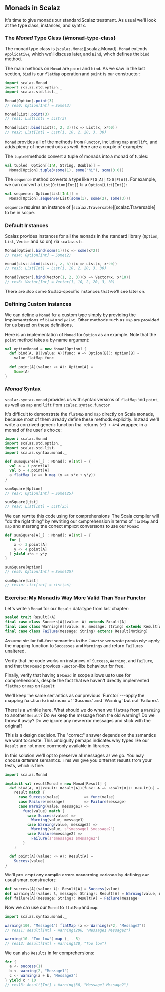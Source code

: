## Monads in Scalaz

It's time to give monads our standard Scalaz treatment. As usual we'll look at the type class, instances, and syntax.

### The *Monad* Type Class {#monad-type-class}

The monad type class is [`scalaz.Monad`][scalaz.Monad]. `Monad` extends `Applicative`, which we'll discuss later, and `Bind`, which defines the `bind` method.

The main methods on `Monad` are `point` and `bind`. As we saw in the last section, `bind` is our `flatMap` operation and `point` is our constructor:

~~~ scala
import scalaz.Monad
import scalaz.std.option._
import scalaz.std.list._

Monad[Option].point(3)
// res0: Option[Int] = Some(3)

Monad[List].point(3)
// res1: List[Int] = List(3)

Monad[List].bind(List(1, 2, 3))(x => List(x, x*10))
// res2: List[Int] = List(1, 10, 2, 20, 3, 30)
~~~

`Monad` provides all of the methods from `Functor`, including `map` and `lift`, and adds plenty of new methods as well. Here are a couple of examples:

The `tupleN` methods convert a tuple of monads into a monad of tuples:

~~~ scala
val tupled: Option[(Int, String, Double)] =
  Monad[Option].tuple3(some(1), some("hi"), some(3.0))
~~~

The `sequence` method converts a type like `F[G[A]]` to `G[F[A]]`. For example, we can convert a `List[Option[Int]]` to a `Option[List[Int]]`:

~~~ scala
val sequence: Option[List[Int]] =
  Monad[Option].sequence(List(some(1), some(2), some(3)))
~~~

`sequence` requires an instance of [`scalaz.Traversable`][scalaz.Traversable] to be in scope.

### Default Instances

Scalaz provides instances for all the monads in the standard library (`Option`, `List`, `Vector` and so on) via `scalaz.std`:

~~~ scala
Monad[Option].bind(some(1))(x => some(x*2))
// res4: Option[Int] = Some(2)

Monad[List].bind(List(1, 2, 3))(x => List(x, x*10))
// res5: List[Int] = List(1, 10, 2, 20, 3, 30)

Monad[Vector].bind(Vector(1, 2, 3))(x => Vector(x, x*10))
// res6: Vector[Int] = Vector(1, 10, 2, 20, 3, 30)
~~~

There are also some Scalaz-specific instances that we'll see later on.

### Defining Custom Instances

We can define a `Monad` for a custom type simply by providing the implementations of `bind` and `point`. Other methods such as `map` are provided for us based on these definitions.

Here is an implementation of `Monad` for `Option` as an example. Note that the `point` method takes a by-name argument:

~~~ scala
val optionMonad = new Monad[Option] {
  def bind[A, B](value: A)(func: A => Option[B]): Option[B] =
    value flatMap func

  def point[A](value: => A): Option[A] =
    Some(A)
}
~~~

### *Monad* Syntax

`scalaz.syntax.monad` provides us with syntax versions of `flatMap` and `point`, as well as `map` and `lift` from `scalaz.syntax.functor`.

It's difficult to demonstrate the `flatMap` and `map` directly on Scala monads, because most of them already define these methods explicitly. Instead we'll write a contrived generic function that returns `3*3 + 4*4` wrapped in a monad of the user's choice:

~~~ scala
import scalaz.Monad
import scalaz.std.option._
import scalaz.std.list._
import scalaz.syntax.monad._

def sumSquare[A[_] : Monad]: A[Int] = {
  val a = 3.point[A]
  val b = 4.point[A]
  a flatMap (x => b map (y => x*x + y*y))
}

sumSquare[Option]
// res7: Option[Int] = Some(25)

sumSquare[List]
// res8: List[Int] = List(25)
~~~

We can rewrite this code using for comprehensions. The Scala compiler will "do the right thing" by rewriting our comprehension in terms of `flatMap` and `map` and inserting the correct implicit conversions to use our `Monad`:

~~~ scala
def sumSquare[A[_] : Monad]: A[Int] = {
  for {
    x <- 3.point[A]
    y <- 4.point[A]
  } yield x*x + y*y
}

sumSquare[Option]
// res9: Option[Int] = Some(25)

sumSquare[List]
// res10: List[Int] = List(25)
~~~

### Exercise: My Monad is Way More Valid Than Your Functor

Let's write a `Monad` for our `Result` data type from last chapter:

~~~ scala
sealed trait Result[+A]
final case class Success[A](value: A) extends Result[A]
final case class Warning[A](value: A, message: String) extends Result[A]
final case class Failure(message: String) extends Result[Nothing]
~~~

Assume similar fail-fast semantics to the `Functor` we wrote previously: apply the mapping function to `Successes` and `Warnings` and return `Failures` unaltered.

Verify that the code works on instances of `Success`, `Warning`, and `Failure`, and that the `Monad` provides `Functor`-like behaviour for free.

Finally, verify that having a `Monad` in scope allows us to use for comprehensions, despite the fact that we haven't directly implemented `flatMap` or `map` on `Result`.

<div class="solution">
We'll keep the same semantics as our previous `Functor`---apply the mapping function to instances of `Success` and `Warning` but not `Failures`.

There is a wrinkle here. What should we do when we `flatMap` from a `Warning` to another `Result`? Do we keep the message from the old warning? Do we throw it away? Do we ignore any new error messages and stick with the original?

This is a design decision. The "correct" answer depends on the semantics we want to create. This ambiguity perhaps indicates why types like our `Result` are not more commonly available in libraries.

In this solution we'll opt to preserve all messages as we go. You may choose different semantics. This will give you different results from your tests, which is fine.

~~~ scala
import scalaz.Monad

implicit val resultMonad = new Monad[Result] {
  def bind[A, B](result: Result[A])(func: A => Result[B]): Result[B] =
    result match {
      case Success(value)           => func(value)
      case Failure(message)         => Failure(message)
      case Warning(value, message1) =>
        func(value) match {
          case Success(value) =>
            Warning(value, message1)
          case Warning(value, message2) =>
            Warning(value, s"$message1 $message2")
          case Failure(message2) =>
            Failure(s"$message1 $message2")
        }
    }

  def point[A](value: => A): Result[A] =
    Success(value)
}
~~~

We'll pre-empt any compile errors concerning variance by defining our usual smart constructors:

~~~ scala
def success[A](value: A): Result[A] = Success(value)
def warning[A](value: A, message: String): Result[A] = Warning(value, message)
def failure[A](message: String): Result[A] = Failure(message)
~~~

Now we can use our `Monad` to `flatMap` and `map`:

~~~ scala
import scalaz.syntax.monad._

warning(100, "Message1") flatMap (x => Warning(x*2, "Message2"))
// res11: Result[Int] = Warning(200, "Message1 Message2")

warning(10, "Too low") map (_ - 5)
// res12: Result[Int] = Warning(20, "Too low")
~~~

We can also `Results` in for comprehensions:

~~~ scala
for {
  a <- success(1)
  b <- warning(2, "Message1")
  c <- warning(a + b, "Message2")
} yield c * 10
// res13: Result[Int] = Warning(30, "Message1 Message2")
~~~
</div>
